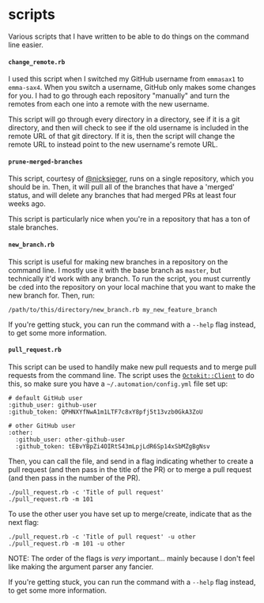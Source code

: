 # scripts

Various scripts that I have written to be able to do things on the command line easier.

#### `change_remote.rb`

I used this script when I switched my GitHub username from `emmasax1` to `emma-sax4`. When you switch a username, GitHub only makes some changes for you. I had to go through each repository "manually" and turn the remotes from each one into a remote with the new username.

This script will go through every directory in a directory, see if it is a git directory, and then will check to see if the old username is included in the remote URL of that git directory. If it is, then the script will change the remote URL to instead point to the new username's remote URL.

#### `prune-merged-branches`

This script, courtesy of [@nicksieger](https://github.com/nicksieger), runs on a single repository, which you should be in. Then, it will pull all of the branches that have a 'merged' status, and will delete any branches that had merged PRs at least four weeks ago.

This script is particularly nice when you're in a repository that has a ton of stale branches.

#### `new_branch.rb`

This script is useful for making new branches in a repository on the command line. I mostly use it with the base branch as `master`, but technically it'd work with any branch. To run the script, you must currently be `cd`ed into the repository on your local machine that you want to make the new branch for. Then, run:
```
/path/to/this/directory/new_branch.rb my_new_feature_branch
```

If you're getting stuck, you can run the command with a `--help` flag instead, to get some more information.

#### `pull_request.rb`

This script can be used to handily make new pull requests and to merge pull requests from the command line. The script uses the [`Octokit::Client`](https://octokit.github.io/octokit.rb/Octokit/Client.html) to do this, so make sure you have a `~/.automation/config.yml` file set up:
```
# default GitHub user
:github_user: github-user
:github_token: QPHNXYfNwA1m1LTF7c8xY8pfj5t13vzb0GkA3ZoU

# other GitHub user
:other:
  :github_user: other-github-user
  :github_token: tEBvYBpZi4OIRtS43mLpjLdR6Sp14xSbMZgBgNsv
```

Then, you can call the file, and send in a flag indicating whether to create a pull request (and then pass in the title of the PR) or to merge a pull request (and then pass in the number of the PR).
```
./pull_request.rb -c 'Title of pull request'
./pull_request.rb -m 101
```

To use the other user you have set up to merge/create, indicate that as the next flag:
```
./pull_request.rb -c 'Title of pull request' -u other
./pull_request.rb -m 101 -u other
```

NOTE: The order of the flags is _very_ important... mainly because I don't feel like making the argument parser any fancier.

If you're getting stuck, you can run the command with a `--help` flag instead, to get some more information.
